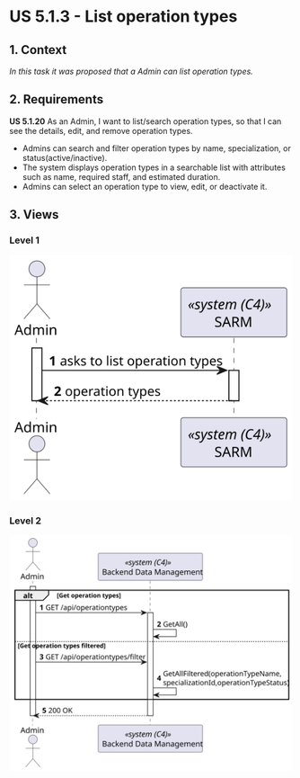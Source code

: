 # US 5.1.3 - List operation types

## 1. Context

*In this task it was proposed that a Admin can list operation types.*

## 2. Requirements

**US 5.1.20** As an Admin, I want to list/search operation types, so that I can see the details, edit, and remove operation types.

 - Admins can search and filter operation types by name, specialization, or status(active/inactive).
 - The system displays operation types in a searchable list with attributes such as name, required staff, and estimated duration.
 - Admins can select an operation type to view, edit, or deactivate it.

## 3. Views

### Level 1

![Process view level 1](views/level1/process-view.svg "A process view level 1")

### Level 2

![Process view level 2](views/level2/process-view.svg "A process view level 2")


